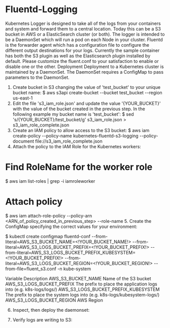 # Fluentd-Logging

Kubernetes Logger is designed to take all of the logs from your containers and system and forward them to a central location. Today this can be a S3 bucket in AWS or a ElasticSearch cluster (or both). The logger is intended to be a DaemonSet which will run a pod on each Node in your cluster. Fluentd is the forwarder agent which has a configuration file to configure the different output destinations for your logs.
Currently the sample container has both the S3 plugin as well as the Elasticsearch plugin installed by default. Please customize the fluent.conf to your satisfaction to enable or disable one or the other.
Deployment
Deployment to a Kubernetes cluster is maintained by a DaemonSet. The DaemonSet requires a ConfigMap to pass parameters to the DaemonSet.
1.	Create bucket in S3 changing the value of 'test_bucket' to your unique bucket name:
$ aws s3api create-bucket --bucket test_bucket --region us-east-1
2.	Edit the file 's3_iam_role.json' and update the value '{YOUR_BUCKET}' with the value of the bucket created in the previous step. In the following example my bucket name is 'test_bucket':
$ sed 's/{YOUR_BUCKET}/test_bucket/g' s3_iam_role.json > s3_iam_role_complete.json
3.	Create an IAM policy to allow access to the S3 bucket:
$ aws iam create-policy --policy-name kubernetes-fluentd-s3-logging --policy-document file://s3_iam_role_complete.json
4.	Attach the policy to the IAM Role for the Kubernetes workers:
# Find RoleName for the worker role
$ aws iam list-roles | grep -i iamroleworker

# Attach policy
$ aws iam attach-role-policy --policy-arn <ARN_of_policy_created_in_previous_step> --role-name <RoleName>
5.	Create the ConfigMap specifying the correct values for your environment:

$ kubectl create configmap fluentd-conf --from-literal=AWS_S3_BUCKET_NAME=<!YOUR_BUCKET_NAME!> --from-literal=AWS_S3_LOGS_BUCKET_PREFIX=<!YOUR_BUCKET_PREFIX!>  --from-literal=AWS_S3_LOGS_BUCKET_PREFIX_KUBESYSTEM=<!YOUR_BUCKET_PREFIX!> --from-literal=AWS_S3_LOGS_BUCKET_REGION=<!YOUR_BUCKET_REGION!> --from-file=fluent_s3.conf -n kube-system

Variable	Description
AWS_S3_BUCKET_NAME	Name of the S3 bucket
AWS_S3_LOGS_BUCKET_PREFIX	The prefix to place the application logs into (e.g. k8s-logs/logs/)
AWS_S3_LOGS_BUCKET_PREFIX_KUBESYSTEM	The prefix to place the system logs into (e.g. k8s-logs/kubesystem-logs/)
AWS_S3_LOGS_BUCKET_REGION	AWS Region

6.	Inspect, then deploy the daemonset:

7.	Verify logs are writing to S3:
